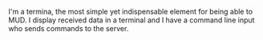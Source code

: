 I'm a termina, the most simple yet indispensable element for being able to MUD. 
I display received data in a terminal and I have a command line input who sends commands to the server. 
